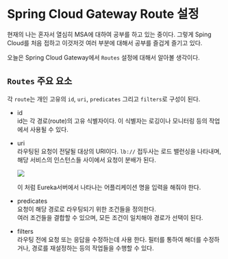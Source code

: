 # Spring Cloud Gateway Route 설정

현재의 나는 혼자서 열심히 MSA에 대하여 공부를 하고 있는 중이다. 그렇게 Sping Cloud를 처음 접하고 이것저것 여러 부분에 대해서 공부를 즐겁게 즐기고 있다.   

오늘은 Spring Cloud Gateway에서 `Routes` 설정에 대해서 알아볼 생각이다.

## `Routes` 주요 요소

각 `route`는 개인 고유의 `id`, `uri`, `predicates` 그리고 `filters`로 구성이 된다.   

 * id   
   id는 각 경로(route)의 고유 식별자이다. 이 식별자는 로깅이나 모니터링 등의 작업에서 사용될 수 있다.   

 * uri  
   라우팅된 요청이 전달될 대상의 URI이다. `lb://` 접두사는 로드 밸런싱을 나타내며, 해당 서비스의 인스턴스들 사이에서 요청이 분배가 된다.

   ![](https://i.postimg.cc/g2CXxRsY/2024-08-19-20-03-22.png)

   이 처럼 Eureka서버에서 나타나는 어플리케이션 명을 입력을 해줘야 한다.

 * predicates   
   요청이 해당 경로로 라우팅되기 위한 조건들을 정의한다.   
   여러 조건들을 결합할 수 있으며, 모든 조건이 일치해야 경로가 선택이 된다.   

 * filters   
   라우팅 전에 요청 또는 응답을 수정하는데 사용 한다. 필터를 통하여 해더를 수정하거나, 경로를 재설정하는 등의 작업들을 수행할 수 있다.        